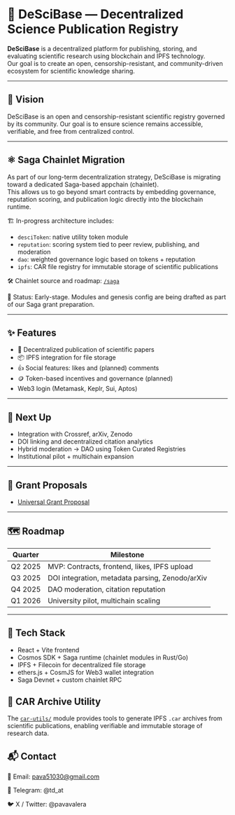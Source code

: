 # 🧠 DeSciBase — Decentralized Science Publication Registry

**DeSciBase** is a decentralized platform for publishing, storing, and evaluating scientific research using blockchain and IPFS technology.  
Our goal is to create an open, censorship-resistant, and community-driven ecosystem for scientific knowledge sharing.

---

## 🧬 Vision

DeSciBase is an open and censorship-resistant scientific registry governed by its community. Our goal is to ensure science remains accessible, verifiable, and free from centralized control.

---

## ⚛️ Saga Chainlet Migration

As part of our long-term decentralization strategy, DeSciBase is migrating toward a dedicated Saga-based appchain (chainlet).  
This allows us to go beyond smart contracts by embedding governance, reputation scoring, and publication logic directly into the blockchain runtime.

🏗️ In-progress architecture includes:
- `desciToken`: native utility token module
- `reputation`: scoring system tied to peer review, publishing, and moderation
- `dao`: weighted governance logic based on tokens + reputation
- `ipfs`: CAR file registry for immutable storage of scientific publications

🛠️ Chainlet source and roadmap: [`/saga`](./saga)

📍 Status: Early-stage. Modules and genesis config are being drafted as part of our Saga grant preparation.

---

## ✨ Features

- 📄 Decentralized publication of scientific papers
- 📦 IPFS integration for file storage
- 👍 Social features: likes and (planned) comments
- 🪙 Token-based incentives and governance (planned)
- Web3 login (Metamask, Keplr, Sui, Aptos)

---

## 🚀 Next Up

- Integration with Crossref, arXiv, Zenodo
- DOI linking and decentralized citation analytics
- Hybrid moderation → DAO using Token Curated Registries
- Institutional pilot + multichain expansion

---

## 📄 Grant Proposals

- [Universal Grant Proposal](./grant-proposal-universal.md)  

---

## 🗺 Roadmap

| Quarter | Milestone |
|---------|-----------|
| Q2 2025 | MVP: Contracts, frontend, likes, IPFS upload |
| Q3 2025 | DOI integration, metadata parsing, Zenodo/arXiv |
| Q4 2025 | DAO moderation, citation reputation |
| Q1 2026 | University pilot, multichain scaling |

---

## 🔧 Tech Stack

- React + Vite frontend  
- Cosmos SDK + Saga runtime (chainlet modules in Rust/Go)  
- IPFS + Filecoin for decentralized file storage  
- ethers.js + CosmJS for Web3 wallet integration  
- Saga Devnet + custom chainlet RPC  

## 🧰 CAR Archive Utility

The [`car-utils/`](./car-utils/README.md) module provides tools to generate IPFS `.car` archives from scientific publications, enabling verifiable and immutable storage of research data.

## 📬 Contact

📧 Email: pava51030@gmail.com

💬 Telegram: @td_at

🐦 X / Twitter: @pavavalera


   
